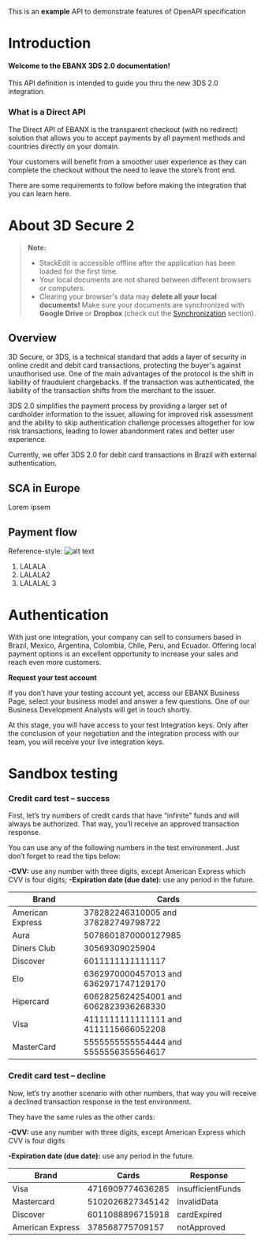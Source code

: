 This is an **example** API to demonstrate features of OpenAPI specification 

# Introduction

#### Welcome to the EBANX 3DS 2.0 documentation!

This API definition is intended to guide you thru the new 3DS 2.0 integration.


### What is a Direct API

The Direct API of EBANX is the transparent checkout (with no redirect) solution that allows you to accept payments by all payment methods and countries directly on your domain.

Your customers will benefit from a smoother user experience as they can complete the checkout without the need to leave the store’s front end.

There are some requirements to follow before making the integration that you can learn here.



# About 3D Secure 2

> **Note:**
> - StackEdit is accessible offline after the application has been loaded for the first time.
> - Your local documents are not shared between different browsers or computers.
> - Clearing your browser's data may **delete all your local documents!** Make sure your documents are synchronized with **Google Drive** or **Dropbox** (check out the [<i class="icon-refresh"></i> Synchronization](#synchronization) section).

## Overview

3D Secure, or 3DS, is a technical standard that adds a layer of security in online credit and debit card transactions, protecting the buyer's against unauthorised use. One of the main advantages of the protocol is the shift in liability of fraudulent chargebacks. If the transaction was authenticated, the liability of the transaction shifts from the merchant to the issuer.

3DS 2.0 simplifies the payment process by providing a larger set of cardholder information to the issuer, allowing for improved risk assessment and the ability to skip authentication challenge processes altogether for low risk transactions, leading to lower abandonment rates and better user experience.

Currently, we offer 3DS 2.0 for debit card transactions in Brazil with external authentication.

## SCA in Europe

Lorem ipsem

## Payment flow

Reference-style: 
![alt text][diagrama] 

[diagrama]: https://mrcsvg.github.io/EBANX-api-reference/assets/diagram.svg

1. LALALA
2. LALALA2
3. LALALAL 3 


# Authentication

With just one integration, your company can sell to consumers based in Brazil, Mexico, Argentina, Colombia, Chile, Peru, and Ecuador. Offering local payment options is an excellent opportunity to increase your sales and reach even more customers.

**Request your test account**

If you don’t have your testing account yet, access our EBANX Business Page, select your business model and answer a few questions. One of our Business Development Analysts will get in touch shortly.

At this stage, you will have access to your test Integration keys. Only after the conclusion of your negotiation and the integration process with our team, you will receive your live integration keys.


# Sandbox testing

### Credit card test – success

First, let’s try numbers of credit cards that have “infinite” funds and will always be authorized. That way, you’ll receive an approved transaction response.

You can use any of the following numbers in the test environment. Just don’t forget to read the tips below:

**-CVV:** use any number with three digits, except American Express which CVV is four digits;
**-Expiration date (due date):** use any period in the future.


Brand | Cards
------ | ------
American Express    | 378282246310005 and 378282749798722
Aura                | 5078601870000127985
Diners Club         | 30569309025904
Discover            | 6011111111111117
Elo                 | 6362970000457013 and 6362971747129170
Hipercard           | 6062825624254001 and 6062823936268330
Visa                | 4111111111111111 and 4111115666052208
MasterCard          | 5555555555554444 and 5555556355564617

### Credit card test – decline

Now, let’s try another scenario with other numbers, that way you will receive a declined transaction response in the test environment.

They have the same rules as the other cards:

**-CVV:** use any number with three digits, except American Express which CVV is four digits

**-Expiration date (due date):** use any period in the future.

Brand | Cards | Response 
------ | ------ | ------
Visa | 4716909774636285 | insufficientFunds
Mastercard | 5102026827345142 | invalidData
Discover | 6011088896715918 | cardExpired
American Express | 378568775709157 | notApproved